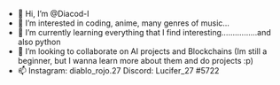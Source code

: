 - 👋 Hi, I’m @Diacod-I
- 👀 I’m interested in coding, anime, many genres of music...
- 🌱 I’m currently learning everything that I find interesting................and also python
- 💞️ I’m looking to collaborate on AI projects and Blockchains (Im still a beginner, but I wanna learn more about them and do projects :p)
- 📫 Instagram: diablo_rojo.27
      Discord: Lucifer_27 #5722
<!---
Diacod-I/Diacod-I is a ✨ special ✨ repository because its `README.md` (this file) appears on your GitHub profile.
You can click the Preview link to take a look at your changes.
--->
